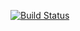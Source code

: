 [![Build Status](https://travis-ci.org/aravindsridhar66/cs110Lab6.svg?branch=master)](https://travis-ci.org/aravindsridhar66/cs110Lab6)
